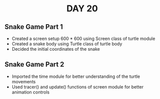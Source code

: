 <h1 align="center">
  DAY 20
</h1>



## Snake Game Part 1
- Created a screen setup 600 * 600 using Screen class of turtle module
- Created a snake body using Turtle class of turtle body
- Decided the initial coordinates of the snake 

## Snake Game Part 2
- Imported the time module for better understanding of the turtle movements
- Used tracer() and update() functions of screen module for better animation controls

